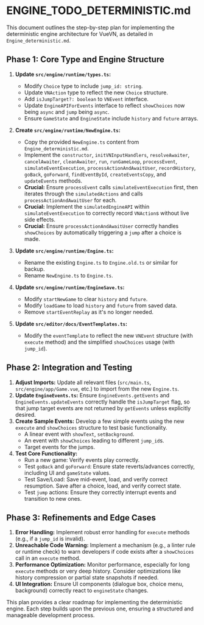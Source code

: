 # ENGINE_TODO_DETERMINISTIC.md

This document outlines the step-by-step plan for implementing the deterministic engine architecture for VueVN, as detailed in `Engine_deterministic.md`.

## Phase 1: Core Type and Engine Structure

1.  **Update `src/engine/runtime/types.ts`:**
    *   Modify `Choice` type to include `jump_id: string`.
    *   Update `VNAction` type to reflect the new `Choice` structure.
    *   Add `isJumpTarget?: boolean` to `VNEvent` interface.
    *   Update `EngineAPIForEvents` interface to reflect `showChoices` now being `async` and `jump` being `async`.
    *   Ensure `GameState` and `EngineState` include `history` and `future` arrays.

2.  **Create `src/engine/runtime/NewEngine.ts`:**
    *   Copy the provided `NewEngine.ts` content from `Engine_deterministic.md`.
    *   Implement the `constructor`, `initVNInputHandlers`, `resolveAwaiter`, `cancelAwaiter`, `cleanAwaiter`, `run`, `runGameLoop`, `processEvent`, `simulateEventExecution`, `processActionAndAwaitUser`, `recordHistory`, `goBack`, `goForward`, `findEventById`, `createEventsCopy`, and `updateEvents` methods.
    *   **Crucial:** Ensure `processEvent` calls `simulateEventExecution` first, then iterates through the `simulatedActions` and calls `processActionAndAwaitUser` for each.
    *   **Crucial:** Implement the `simulatedEngineAPI` within `simulateEventExecution` to correctly record `VNAction`s without live side effects.
    *   **Crucial:** Ensure `processActionAndAwaitUser` correctly handles `showChoices` by automatically triggering a `jump` after a choice is made.

3.  **Update `src/engine/runtime/Engine.ts`:**
    *   Rename the existing `Engine.ts` to `Engine.old.ts` or similar for backup.
    *   Rename `NewEngine.ts` to `Engine.ts`.

4.  **Update `src/engine/runtime/EngineSave.ts`:**
    *   Modify `startNewGame` to clear `history` and `future`.
    *   Modify `loadGame` to load `history` and `future` from saved data.
    *   Remove `startEventReplay` as it's no longer needed.

5.  **Update `src/editor/docs/EventTemplates.ts`:**
    *   Modify the `eventTemplate` to reflect the new `VNEvent` structure (with `execute` method) and the simplified `showChoices` usage (with `jump_id`).

## Phase 2: Integration and Testing

1.  **Adjust Imports:** Update all relevant files (`src/main.ts`, `src/engine/app/Game.vue`, etc.) to import from the new `Engine.ts`.
2.  **Update `EngineEvents.ts`:** Ensure `EngineEvents.getEvents` and `EngineEvents.updateEvents` correctly handle the `isJumpTarget` flag, so that jump target events are not returned by `getEvents` unless explicitly desired.
3.  **Create Sample Events:** Develop a few simple events using the new `execute` and `showChoices` structure to test basic functionality.
    *   A linear event with `showText`, `setBackground`.
    *   An event with `showChoices` leading to different `jump_id`s.
    *   Target events for the jumps.
4.  **Test Core Functionality:**
    *   Run a new game: Verify events play correctly.
    *   Test `goBack` and `goForward`: Ensure state reverts/advances correctly, including UI and `gameState` values.
    *   Test Save/Load: Save mid-event, load, and verify correct resumption. Save after a choice, load, and verify correct state.
    *   Test `jump` actions: Ensure they correctly interrupt events and transition to new ones.

## Phase 3: Refinements and Edge Cases

1.  **Error Handling:** Implement robust error handling for `execute` methods (e.g., if a `jump_id` is invalid).
2.  **Unreachable Code Warning:** Implement a mechanism (e.g., a linter rule or runtime check) to warn developers if code exists after a `showChoices` call in an `execute` method.
3.  **Performance Optimization:** Monitor performance, especially for long `execute` methods or very deep history. Consider optimizations like history compression or partial state snapshots if needed.
4.  **UI Integration:** Ensure UI components (dialogue box, choice menu, background) correctly react to `engineState` changes.

This plan provides a clear roadmap for implementing the deterministic engine. Each step builds upon the previous one, ensuring a structured and manageable development process.
